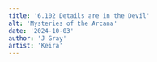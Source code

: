 ```yaml
---
title: '6.102 Details are in the Devil'
alt: 'Mysteries of the Arcana'
date: '2024-10-03'
author: 'J Gray'
artist: 'Keira'
---
```

